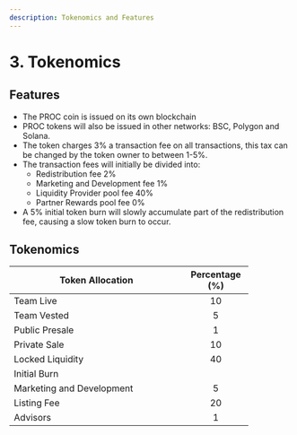 ```yaml
---
description: Tokenomics and Features
---
```


# 3. Tokenomics



## Features

* The PROC coin is issued on its own blockchain
* PROC tokens will also be issued in other networks: BSC, Polygon and Solana.
* The token charges 3% a transaction fee on all transactions, this tax can be changed by the token owner to between 1-5%.
* The transaction fees will initially be divided into:
  * Redistribution fee 2%
  * Marketing and Development fee 1%
  * Liquidity Provider pool fee 40%
  * Partner Rewards pool fee 0%
* A 5% initial token burn will slowly accumulate part of the redistribution fee, causing a slow token burn to occur.

## Tokenomics

<table><thead><tr><th width="294">Token Allocation</th><th width="100" align="center">Percentage (%)</th></tr></thead><tbody><tr><td>Team Live </td><td align="center">10</td></tr><tr><td>Team Vested </td><td align="center">5</td></tr><tr><td>Public Presale</td><td align="center">1</td></tr><tr><td>Private Sale</td><td align="center">10</td></tr><tr><td>Locked Liquidity</td><td align="center">40</td></tr><tr><td>Initial Burn</td><td align="center"></td></tr><tr><td>Marketing and Development</td><td align="center">5</td></tr><tr><td>Listing Fee</td><td align="center">20</td></tr><tr><td>Advisors</td><td align="center">1</td></tr></tbody></table>

